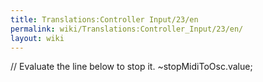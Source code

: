 ```yaml
---
title: Translations:Controller Input/23/en
permalink: wiki/Translations:Controller_Input/23/en/
layout: wiki
---
```


// Evaluate the line below to stop it. \~stopMidiToOsc.value;

</source>
